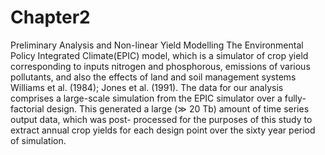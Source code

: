 # Chapter2
Preliminary Analysis and Non-linear Yield Modelling
The Environmental Policy Integrated Climate(EPIC) model, which is a simulator of crop yield corresponding to inputs nitrogen and phosphorous, emissions of various pollutants, and also the effects of land and soil management systems Williams et al. (1984); Jones et al. (1991). The data for our analysis comprises a large-scale simulation from the EPIC simulator over a fully-factorial design. This generated a large (≫ 20 Tb) amount of time series output data, which was post- processed for the purposes of this study to extract annual crop yields for each design point over the sixty year period of simulation.
